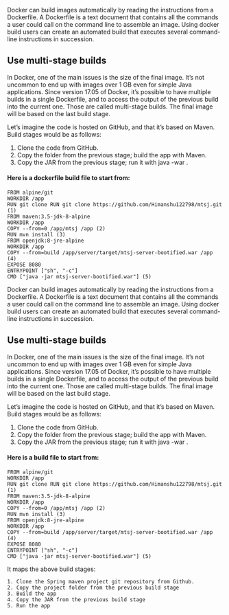 Docker can build images automatically by reading the instructions from a Dockerfile. A Dockerfile is a text document that contains all the commands a user could call on the command line to assemble an image. Using docker build users can create an automated build that executes several command-line instructions in succession.

## Use multi-stage builds
  In Docker, one of the main issues is the size of the final image. It’s not uncommon to end up with images over 1 GB even for simple Java applications. Since version 17.05 of Docker, it’s possible to have multiple builds in a single Dockerfile, and to access the output of the previous build into the current one. Those are called multi-stage builds. The final image will be based on the last build stage.

Let’s imagine the code is hosted on GitHub, and that it’s based on Maven. Build stages would be as follows:

1. Clone the code from GitHub.
2. Copy the folder from the previous stage; build the app with Maven.
3. Copy the JAR from the previous stage; run it with java -war .

#### Here is a dockerfile build file to start from:

```
FROM alpine/git
WORKDIR /app
RUN git clone RUN git clone https://github.com/Himanshu122798/mtsj.git (1)
FROM maven:3.5-jdk-8-alpine
WORKDIR /app
COPY --from=0 /app/mtsj /app (2)
RUN mvn install (3)
FROM openjdk:8-jre-alpine
WORKDIR /app
COPY --from=build /app/server/target/mtsj-server-bootified.war /app (4)
EXPOSE 8080
ENTRYPOINT ["sh", "-c"]  
CMD ["java -jar mtsj-server-bootified.war"] (5)
```

Docker can build images automatically by reading the instructions from a Dockerfile. A Dockerfile is a text document that contains all the commands a user could call on the command line to assemble an image. Using docker build users can create an automated build that executes several command-line instructions in succession.

## Use multi-stage builds
  In Docker, one of the main issues is the size of the final image. It’s not uncommon to end up with images over 1 GB even for simple Java applications. Since version 17.05 of Docker, it’s possible to have multiple builds in a single Dockerfile, and to access the output of the previous build into the current one. Those are called multi-stage builds. The final image will be based on the last build stage.

Let’s imagine the code is hosted on GitHub, and that it’s based on Maven. Build stages would be as follows:

1. Clone the code from GitHub.
2. Copy the folder from the previous stage; build the app with Maven.
3. Copy the JAR from the previous stage; run it with java -war .

#### Here is a build file to start from:

```
FROM alpine/git
WORKDIR /app
RUN git clone RUN git clone https://github.com/Himanshu122798/mtsj.git (1)
FROM maven:3.5-jdk-8-alpine
WORKDIR /app
COPY --from=0 /app/mtsj /app (2)
RUN mvn install (3)
FROM openjdk:8-jre-alpine
WORKDIR /app
COPY --from=build /app/server/target/mtsj-server-bootified.war /app (4)
EXPOSE 8080
ENTRYPOINT ["sh", "-c"]  
CMD ["java -jar mtsj-server-bootified.war"] (5)
```
It maps the above build stages:

```
1. Clone the Spring maven project git repository from Github.
2. Copy the project folder from the previous build stage
3. Build the app
4. Copy the JAR from the previous build stage
5. Run the app
```

